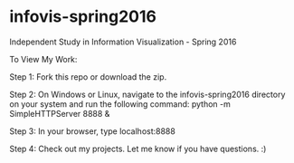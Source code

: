 # infovis-spring2016
Independent Study in Information Visualization - Spring 2016


To View My Work:


Step 1: Fork this repo or download the zip.

Step 2: On Windows or Linux, navigate to the infovis-spring2016 directory on your system and run the following command:
python -m SimpleHTTPServer 8888 &

Step 3: In your browser, type localhost:8888

Step 4: Check out my projects. Let me know if you have questions. :)
